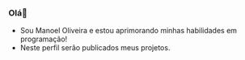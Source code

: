### Olá👋
- Sou Manoel Oliveira e estou aprimorando minhas habilidades em programação!
- Neste perfil serão publicados meus projetos.
